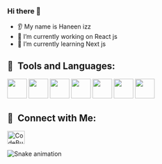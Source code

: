 ### Hi there 👋
* 👂 My name is Haneen izz
* 🔭 I’m currently working on React js 
* 🌱 I’m currently learning Next js

<h2> 🚀 &nbsp;Tools and Languages:</h2>
<p align="left">

<img src="https://cdn.jsdelivr.net/gh/devicons/devicon/icons/react/react-original-wordmark.svg" width="45" height="45" />
 <img src="https://cdn.jsdelivr.net/gh/devicons/devicon/icons/nextjs/nextjs-original-wordmark.svg" width="45" height="45" />
<img src="https://cdn.jsdelivr.net/gh/devicons/devicon/icons/sass/sass-original.svg" width="45" height="45" />
 <img src="https://cdn.jsdelivr.net/gh/devicons/devicon/icons/css3/css3-original-wordmark.svg" width="45" height="45"/>
 <img src="https://cdn.jsdelivr.net/gh/devicons/devicon/icons/javascript/javascript-original.svg" width="45" height="45"/>
 <img src="https://cdn.jsdelivr.net/gh/devicons/devicon/icons/bootstrap/bootstrap-original-wordmark.svg" width="45" height="45" />
  <img src="https://cdn.jsdelivr.net/gh/devicons/devicon/icons/redux/redux-original.svg" width="45" height="45"/>

          
</p>


<h2> 🚀 &nbsp;Connect with Me:</h2>
<p align="left">


 <a href="https://www.linkedin.com/in/haneen-izz-020788223/" target="blank" rel="nofollow"><img align="center" src="https://github.com/rahuldkjain/github-profile-readme-generator/blob/master/src/images/icons/Social/linked-in-alt.svg" alt="CodeBucks" height="30" width="40" /></a>
</p>


![Snake animation](https://github.com/thepiyushmalhotra/thepiyushmalhotra/blob/output/github-contribution-grid-snake.svg)




